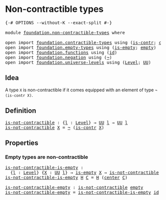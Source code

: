 # Non-contractible types

<pre class="Agda"><a id="35" class="Symbol">{-#</a> <a id="39" class="Keyword">OPTIONS</a> <a id="47" class="Pragma">--without-K</a> <a id="59" class="Pragma">--exact-split</a> <a id="73" class="Symbol">#-}</a>

<a id="78" class="Keyword">module</a> <a id="85" href="foundation.non-contractible-types.html" class="Module">foundation.non-contractible-types</a> <a id="119" class="Keyword">where</a>

<a id="126" class="Keyword">open</a> <a id="131" class="Keyword">import</a> <a id="138" href="foundation.contractible-types.html" class="Module">foundation.contractible-types</a> <a id="168" class="Keyword">using</a> <a id="174" class="Symbol">(</a><a id="175" href="foundation-core.contractible-types.html#925" class="Function">is-contr</a><a id="183" class="Symbol">;</a> <a id="185" href="foundation-core.contractible-types.html#1018" class="Function">center</a><a id="191" class="Symbol">;</a> <a id="193" href="foundation-core.contractible-types.html#1360" class="Function">contraction</a><a id="204" class="Symbol">)</a>
<a id="206" class="Keyword">open</a> <a id="211" class="Keyword">import</a> <a id="218" href="foundation.empty-types.html" class="Module">foundation.empty-types</a> <a id="241" class="Keyword">using</a> <a id="247" class="Symbol">(</a><a id="248" href="foundation-core.empty-types.html#1218" class="Function">is-empty</a><a id="256" class="Symbol">;</a> <a id="258" href="foundation-core.empty-types.html#1047" class="Datatype">empty</a><a id="263" class="Symbol">)</a>
<a id="265" class="Keyword">open</a> <a id="270" class="Keyword">import</a> <a id="277" href="foundation.functions.html" class="Module">foundation.functions</a> <a id="298" class="Keyword">using</a> <a id="304" class="Symbol">(</a><a id="305" href="foundation-core.functions.html#309" class="Function">id</a><a id="307" class="Symbol">)</a>
<a id="309" class="Keyword">open</a> <a id="314" class="Keyword">import</a> <a id="321" href="foundation.negation.html" class="Module">foundation.negation</a> <a id="341" class="Keyword">using</a> <a id="347" class="Symbol">(</a><a id="348" href="foundation-core.negation.html#452" class="Function">¬</a><a id="349" class="Symbol">)</a>
<a id="351" class="Keyword">open</a> <a id="356" class="Keyword">import</a> <a id="363" href="foundation.universe-levels.html" class="Module">foundation.universe-levels</a> <a id="390" class="Keyword">using</a> <a id="396" class="Symbol">(</a><a id="397" href="Agda.Primitive.html#597" class="Postulate">Level</a><a id="402" class="Symbol">;</a> <a id="404" href="foundation-core.universe-levels.html#222" class="Primitive">UU</a><a id="406" class="Symbol">)</a>
</pre>
## Idea

A type `X` is non-contractible if it comes equipped with an element of type `¬ (is-contr X)`.

## Definition

<pre class="Agda"><a id="is-not-contractible"></a><a id="540" href="foundation.non-contractible-types.html#540" class="Function">is-not-contractible</a> <a id="560" class="Symbol">:</a> <a id="562" class="Symbol">{</a><a id="563" href="foundation.non-contractible-types.html#563" class="Bound">l</a> <a id="565" class="Symbol">:</a> <a id="567" href="Agda.Primitive.html#597" class="Postulate">Level</a><a id="572" class="Symbol">}</a> <a id="574" class="Symbol">→</a> <a id="576" href="foundation-core.universe-levels.html#222" class="Primitive">UU</a> <a id="579" href="foundation.non-contractible-types.html#563" class="Bound">l</a> <a id="581" class="Symbol">→</a> <a id="583" href="foundation-core.universe-levels.html#222" class="Primitive">UU</a> <a id="586" href="foundation.non-contractible-types.html#563" class="Bound">l</a>
<a id="588" href="foundation.non-contractible-types.html#540" class="Function">is-not-contractible</a> <a id="608" href="foundation.non-contractible-types.html#608" class="Bound">X</a> <a id="610" class="Symbol">=</a> <a id="612" href="foundation-core.negation.html#452" class="Function">¬</a> <a id="614" class="Symbol">(</a><a id="615" href="foundation-core.contractible-types.html#925" class="Function">is-contr</a> <a id="624" href="foundation.non-contractible-types.html#608" class="Bound">X</a><a id="625" class="Symbol">)</a>
</pre>
## Properties

### Empty types are non-contractible

<pre class="Agda"><a id="is-not-contractible-is-empty"></a><a id="693" href="foundation.non-contractible-types.html#693" class="Function">is-not-contractible-is-empty</a> <a id="722" class="Symbol">:</a>
  <a id="726" class="Symbol">{</a><a id="727" href="foundation.non-contractible-types.html#727" class="Bound">l</a> <a id="729" class="Symbol">:</a> <a id="731" href="Agda.Primitive.html#597" class="Postulate">Level</a><a id="736" class="Symbol">}</a> <a id="738" class="Symbol">{</a><a id="739" href="foundation.non-contractible-types.html#739" class="Bound">X</a> <a id="741" class="Symbol">:</a> <a id="743" href="foundation-core.universe-levels.html#222" class="Primitive">UU</a> <a id="746" href="foundation.non-contractible-types.html#727" class="Bound">l</a><a id="747" class="Symbol">}</a> <a id="749" class="Symbol">→</a> <a id="751" href="foundation-core.empty-types.html#1218" class="Function">is-empty</a> <a id="760" href="foundation.non-contractible-types.html#739" class="Bound">X</a> <a id="762" class="Symbol">→</a> <a id="764" href="foundation.non-contractible-types.html#540" class="Function">is-not-contractible</a> <a id="784" href="foundation.non-contractible-types.html#739" class="Bound">X</a>
<a id="786" href="foundation.non-contractible-types.html#693" class="Function">is-not-contractible-is-empty</a> <a id="815" href="foundation.non-contractible-types.html#815" class="Bound">H</a> <a id="817" href="foundation.non-contractible-types.html#817" class="Bound">C</a> <a id="819" class="Symbol">=</a> <a id="821" href="foundation.non-contractible-types.html#815" class="Bound">H</a> <a id="823" class="Symbol">(</a><a id="824" href="foundation-core.contractible-types.html#1018" class="Function">center</a> <a id="831" href="foundation.non-contractible-types.html#817" class="Bound">C</a><a id="832" class="Symbol">)</a>

<a id="is-not-contractible-empty"></a><a id="835" href="foundation.non-contractible-types.html#835" class="Function">is-not-contractible-empty</a> <a id="861" class="Symbol">:</a> <a id="863" href="foundation.non-contractible-types.html#540" class="Function">is-not-contractible</a> <a id="883" href="foundation-core.empty-types.html#1047" class="Datatype">empty</a>
<a id="889" href="foundation.non-contractible-types.html#835" class="Function">is-not-contractible-empty</a> <a id="915" class="Symbol">=</a> <a id="917" href="foundation.non-contractible-types.html#693" class="Function">is-not-contractible-is-empty</a> <a id="946" href="foundation-core.functions.html#309" class="Function">id</a>
</pre>